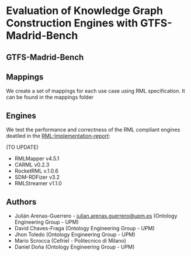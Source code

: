 # Evaluation of Knowledge Graph Construction Engines with GTFS-Madrid-Bench


## GTFS-Madrid-Bench




## Mappings
We create a set of mappings for each use case using RML specification. It can be found in the mappings folder


## Engines
We test the performance and correctness of the RML compliant engines deatiled in the [RML-Implementation-report](http://rml.io/implementation-report/):

(TO UPDATE)
- RMLMapper v4.5.1
- CARML v0.2.3
- RocketRML v.1.0.6
- SDM-RDFizer v3.2
- RMLStreamer v1.1.0

## Authors
- Julián Arenas-Guerrero - julian.arenas.guerrero@upm.es (Ontology Engineering Group - UPM)
- David Chaves-Fraga (Ontology Engineering Group - UPM)
- Jhon Toledo (Ontology Engineering Group - UPM) 
- Mario Scrocca (Cefriel - Politecnico di Milano)
- Daniel Doña (Ontology Engineering Group - UPM) 
